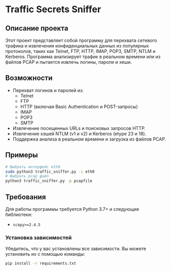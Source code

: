 # Traffic Secrets Sniffer

## Описание проекта

Этот проект представляет собой программу для перехвата сетевого трафика и извлечения конфиденциальных данных из популярных протоколов, таких как Telnet, FTP, HTTP, IMAP, POP3, SMTP, NTLM и Kerberos. Программа анализирует трафик в реальном времени или из файлов PCAP и пытается извлечь логины, пароли и хеши.

## Возможности

- Перехват логинов и паролей из:
  - Telnet
  - FTP
  - HTTP (включая Basic Authentication и POST-запросы)
  - IMAP
  - POP3
  - SMTP
- Извлечение посещенных URLs и поисковых запросов HTTP.
- Извлечение хэшей NTLM (v1 и v2) и Kerberos (etype 23 и 18).
- Поддержка анализа в реальном времени и загрузка из файлов PCAP.

## Примеры
```bash
# Выбрать интерфейс eth0
sudo python3 traffic_sniffer.py -i eth0
# Выбрать pcap файл
python3 traffic_sniffer.py -p pcapfile
```
## Требования

Для работы программы требуется Python 3.7+ и следующие библиотеки:

- `scapy>=2.4.5`


### Установка зависимостей

Убедитесь, что у вас установлены все зависимости. Вы можете установить их с помощью команды:

```bash
pip install -r requirements.txt
